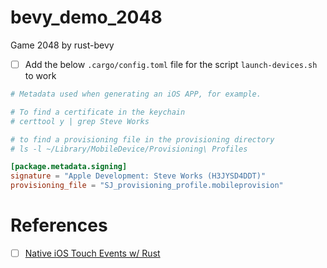 # bevy_demo_2048
Game 2048 by rust-bevy

- [ ] Add the below `.cargo/config.toml` file for the script `launch-devices.sh` to work

```toml
# Metadata used when generating an iOS APP, for example.

# To find a certificate in the keychain
# certtool y | grep Steve Works 

# to find a provisioning file in the provisioning directory
# ls -l ~/Library/MobileDevice/Provisioning\ Profiles

[package.metadata.signing]
signature = "Apple Development: Steve Works (H3JYSD4DDT)"
provisioning_file = "SJ_provisioning_profile.mobileprovision"
```
# References

- [ ] [Native iOS Touch Events w/ Rust](https://dev.to/wadecodez/bevy-native-ios-touch-events-49p3)
